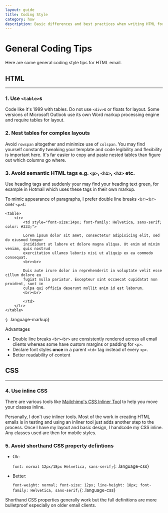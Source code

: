 ```yaml
---
layout: guide
title: Coding Style
category: how
description: Basic differences and best practices when writing HTML for email clients instead of websites.
---
```



# General Coding Tips

Here are some general coding style tips for HTML email.

## HTML
----

### 1. Use `<table>`s

Code like it's 1999 with tables. Do not use `<div>`s or floats for layout. Some versions of Microsoft Outlook use its own Word markup processing engine and require tables for layout.

### 2. Nest tables for complex layouts

Avoid `rowspan` altogether and minimize use of `colspan`. You may find yourself constantly tweaking your template and code legibility and flexibility is important here. It's far easier to copy and paste nested tables than figure out which columns go where.

### 3. Avoid semantic HTML tags e.g. `<p>`, `<h1>`, `<h2>` etc.

Use heading tags and suddenly your may find your heading text green, for example in Hotmail which uses these tags in their own markup.

To mimic appearance of paragraphs, I prefer double line breaks `<br><br>` over `<p>`s:

    <table>
        <tr>
            <td style="font-size:14px; font-family: Helvetica, sans-serif; color: #333;">

            Lorem ipsum dolor sit amet, consectetur adipisicing elit, sed do eiusmod tempor
            incididunt ut labore et dolore magna aliqua. Ut enim ad minim veniam, quis nostrud
            exercitation ullamco laboris nisi ut aliquip ex ea commodo consequat.
            <br><br>

            Duis aute irure dolor in reprehenderit in voluptate velit esse cillum dolore eu
            fugiat nulla pariatur. Excepteur sint occaecat cupidatat non proident, sunt in
            culpa qui officia deserunt mollit anim id est laborum.
            <br><br>

            </td>
        </tr>
    </table>
{: .language-markup}

Advantages

* Double line breaks `<br><br>` are consistently rendered across all email clients whereas some have custom margins or padding for `<p>`.
* Declare font styles **once** in a parent `<td>` tag instead of every `<p>`.
* Better readability of content

## CSS
----

### 4. Use inline CSS

There are various tools like [Mailchimp's CSS Inliner Tool](http://beaker.mailchimp.com/inline-css) to help you move your classes inline.

Personally, I don't use inliner tools. Most of the work in creating HTML emails is in testing and using an inliner tool just adds another step to the process. Once I have my layout and basic design, I handcode my CSS inline. Any classes used are then for mobile styles.


### 5. Avoid shorthand CSS property defintions

* Ok:

    `font: normal 12px/18px Helvetica, sans-serif;`{: .language-css}

* Better:

    `font-weight: normal; font-size: 12px; line-height: 18px; font-family: Helvetica, sans-serif;`{: .language-css}

Shorthand CSS properties generally work but the full definitions are more bulletproof especially on older email clients.



